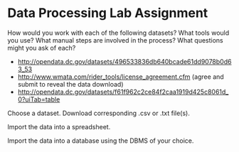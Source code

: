 # Data Processing Lab Assignment

How would you work with each of the following datasets?
 What tools would you use?
 What manual steps are involved in the process?
 What questions might you ask of each?

 + http://opendata.dc.gov/datasets/496533836db640bcade61dd9078b0d63_53
 + http://www.wmata.com/rider_tools/license_agreement.cfm (agree and submit to reveal the data download)
 + http://opendata.dc.gov/datasets/f61f962c2ce84f2caa1919d425c8061d_0?uiTab=table

Choose a dataset. Download corresponding .csv or .txt file(s).

Import the data into a spreadsheet.

Import the data into a database using the DBMS of your choice.
